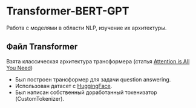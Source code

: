 # Transformer-BERT-GPT
Работа с моделями в области NLP, изучение их архитектуры.

## Файл Transformer
Взята классическая архитектура трансформера (статья [Attention is All You Need](https://arxiv.org/pdf/1706.03762))
* Был построен трансформер для задачи question answering.
* Использован датасет с [HuggingFace](https://huggingface.co/datasets/Den4ikAI/russian_dialogues).
* Был написан собственный доработанный токенизатор (CustomTokenizer).



